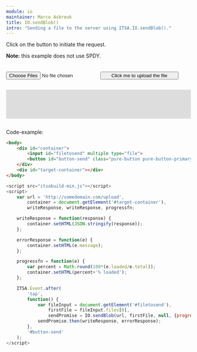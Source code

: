 ```yaml
---
module: io
maintainer: Marco Asbreuk
title: IO.sendBlob()
intro: "Sending a file to the server using ITSA.IO.sendBlob()."
---
```


<style type="text/css">
    #container {
        margin: 2em 0;
        min-height: 2em;
    }
    #container button {
        margin-top: 0.5em;
        min-width: 16em;
    }
    #target-container {
        margin: 2em 0;
        padding: 1em;
        min-height: 3.6em;
        background-color: #ddd;
    }
</style>

Click on the button to initiate the request.

**Note:** this example does not use SPDY.

<div id="container">
    <input id="filetosend" multiple type="file">
    <button id="button-send" class="pure-button pure-button-primary pure-button-bordered">Click me to upload the file</button>
</div>
<div id="target-container"></div>

Code-example:

```html
<body>
    <div id="container">
        <input id="filetosend" multiple type="file">
        <button id="button-send" class="pure-button pure-button-primary pure-button-bordered">Click me to upload the file</button>
    </div>
    <div id="target-container"></div>
</body>
```

```js
<script src="itsabuild-min.js"></script>
<script>
    var url = 'http://somedomain.com/upload',
        container = document.getElement('#target-container'),
        writeResponse, writeResponse, progressfn;

    writeResponse = function(response) {
        container.setHTML(JSON.stringify(response));
    };

    errorResponse = function(e) {
        container.setHTML(e.message);
    };

    progressfn = function(e) {
        var percent = Math.round(100*(e.loaded/e.total));
        container.setHTML(percent+'% loaded');
    };

    ITSA.Event.after(
        'tap',
        function() {
            var fileInput = document.getElement('#filetosend'),
                firstFile = fileInput.files[0],
                sendPromise = IO.sendBlob(url, firstFile, null, {progressfn: progressfn);
            sendPromise.then(writeResponse, errorResponse);
        },
        '#button-send'
    );
</script>
```

<script src="../../dist/itsabuild-min.js"></script>
<script>
    var url = 'http://newsite.matrix-wijnen.nl/procesimage',
        container = document.getElement('#target-container'),
        writeResponse, writeResponse, progressfn;

    writeResponse = function(response) {
        container.setHTML('Finished');
    };

    errorResponse = function(e) {
        container.setHTML(e.message);
    };

    progressfn = function(e) {
        var percent = Math.round(100*(e.loaded/e.total));
        container.setHTML(percent+'% loaded');
    };

    ITSA.Event.after(
        'tap',
        function() {
            var fileInput = document.getElement('#filetosend'),
                firstFile = fileInput.files[0],
                sendPromise = ITSA.IO.sendBlob(url, firstFile, null, {progressfn: progressfn});
            sendPromise.then(writeResponse, errorResponse);
        },
        '#button-send'
    );
</script>